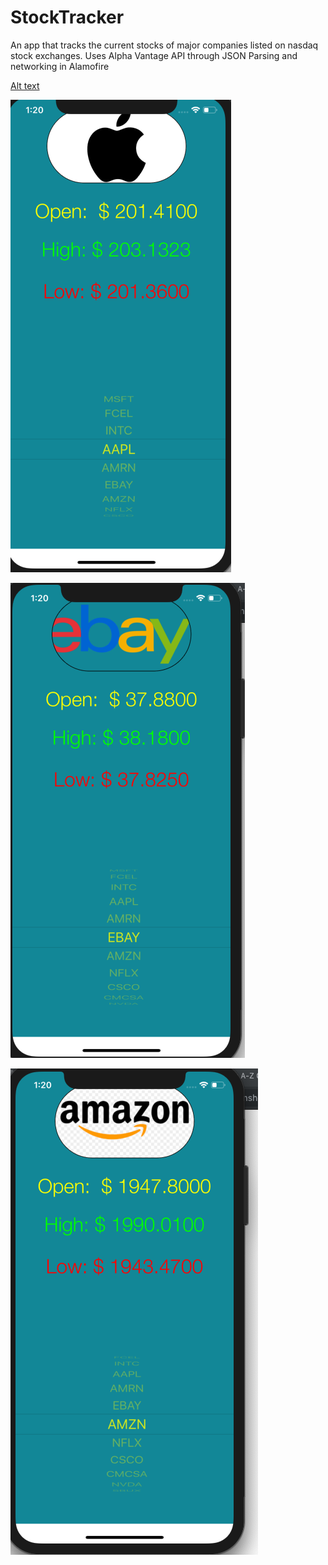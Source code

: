 # StockTracker
An app that tracks the current stocks of major companies listed on nasdaq stock exchanges. Uses Alpha Vantage API through JSON Parsing and networking in Alamofire

[Alt text](/images/mic.png?raw=true "Optional Title")

![Alt text](/images/ap.png?raw=true "Optional Title")


![Alt text](/images/eb.png?raw=true "Optional Title")

![Alt text](/images/am.png?raw=true "Optional Title")
